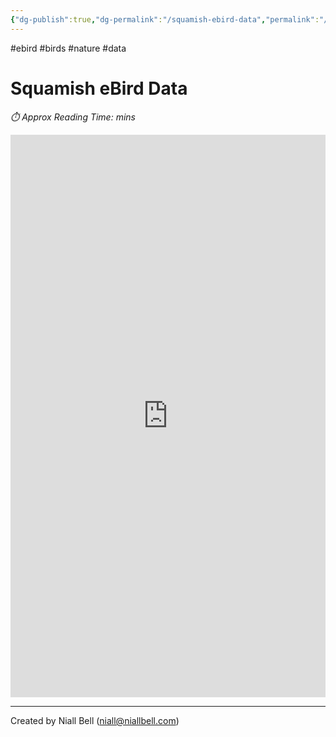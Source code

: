 ```yaml
---
{"dg-publish":true,"dg-permalink":"/squamish-ebird-data","permalink":"/squamish-ebird-data/","title":"Squamish eBird Data","hide":true,"tags":["ebird","Birds","nature","data"],"noteIcon":"1","created":"2025-03-16T17:10:00.315-07:00","updated":"2025-03-16T18:40:45.165-07:00"}
---
```


#ebird #birds #nature #data
# Squamish eBird Data
<p id="reading-time" style="font-style: italic;">⏱️ Approx Reading Time:  <span id="inserted-text"></span> mins</p>


<iframe width="100%" height="900" frameborder="0" scrolling="no" src="https://1drv.ms/x/c/dc3e829743c564ca/IQTj2kYRK1NrQ5zHkJ1jYetKATkHOlDP3Z-By4l7yI3t-EM?em=2&wdAllowInteractivity=False&AllowTyping=True&Item='Dashboard'!A1%3AE999999&wdHideGridlines=True&wdDownloadButton=True&wdInConfigurator=True&wdInConfigurator=True"></iframe>


---
Created by Niall Bell (niall@niallbell.com)